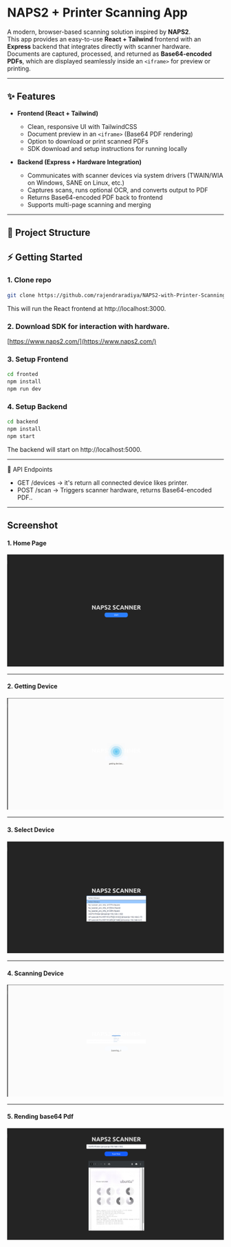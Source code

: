 # NAPS2 + Printer Scanning App

A modern, browser-based scanning solution inspired by **NAPS2**.  
This app provides an easy-to-use **React + Tailwind** frontend with an **Express** backend that integrates directly with scanner hardware. Documents are captured, processed, and returned as **Base64-encoded PDFs**, which are displayed seamlessly inside an `<iframe>` for preview or printing.

---

## ✨ Features

- **Frontend (React + Tailwind)**

  - Clean, responsive UI with TailwindCSS
  - Document preview in an `<iframe>` (Base64 PDF rendering)
  - Option to download or print scanned PDFs
  - SDK download and setup instructions for running locally

- **Backend (Express + Hardware Integration)**
  - Communicates with scanner devices via system drivers (TWAIN/WIA on Windows, SANE on Linux, etc.)
  - Captures scans, runs optional OCR, and converts output to PDF
  - Returns Base64-encoded PDF back to frontend
  - Supports multi-page scanning and merging

---

## 📂 Project Structure

## ⚡ Getting Started

### 1. Clone repo

```bash
git clone https://github.com/rajendraradiya/NAPS2-with-Printer-Scanning-App.git
```

This will run the React frontend at http://localhost:3000.

### 2. Download SDK for interaction with hardware.

[https://www.naps2.com/](https://www.naps2.com/)

### 3. Setup Frontend

```bash
cd fronted
npm install
npm run dev
```

### 4. Setup Backend

```bash
cd backend
npm install
npm start
```

The backend will start on http://localhost:5000.

---

🔌 API Endpoints

<ul>

<li>      GET  /devices →  it's return all connected device likes printer.</li>

<li> POST /scan → Triggers scanner hardware, returns Base64-encoded PDF.. </li>

</ul>

---

## Screenshot

#### 1. Home Page

<img src="frontend/src/assets/Screenshot1.png" />

---

#### 2. Getting Device

<img src="frontend/src/assets/Screenshot2.png" />

---

#### 3. Select Device

<img src="frontend/src/assets/Screenshot3.png" />

---

#### 4. Scanning Device

<img src="frontend/src/assets/Screenshot4.png" />

---

#### 5. Rending base64 Pdf

<img src="frontend/src/assets/Screenshot5.png" />


